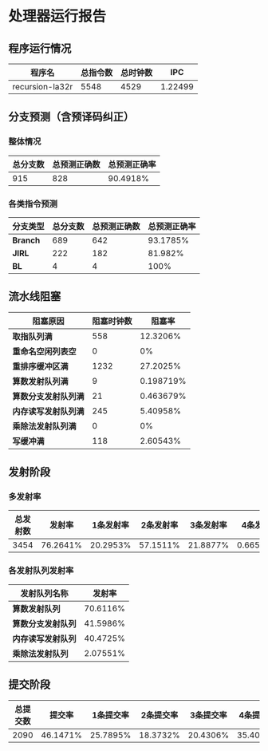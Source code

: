 # 处理器运行报告
## 程序运行情况
|程序名|总指令数|总时钟数|IPC|
|---|---|---|---|
|recursion-la32r|5548|4529|1.22499|

## 分支预测（含预译码纠正）
### 整体情况
|总分支数|总预测正确数|总预测正确率|
|---|---|---|
|915|828|90.4918%|

### 各类指令预测
|分支类型|总分支数|总预测正确数|总预测正确率|
|---|---|---|---|
|**Branch**| 689 | 642 | 93.1785%|
|**JIRL**| 222 | 182 | 81.982%|
|**BL**| 4 | 4 | 100%|

## 流水线阻塞
|阻塞原因|阻塞时钟数|阻塞率|
|---|---|---|
|**取指队列满**| 558 | 12.3206%|
|**重命名空闲列表空**|0 | 0%|
|**重排序缓冲区满**|1232 | 27.2025%|
|**算数发射队列满**|9 | 0.198719%|
|**算数分支发射队列满**|21 | 0.463679%|
|**内存读写发射队列满**|245 | 5.40958%|
|**乘除法发射队列满**|0 | 0%|
|**写缓冲满**|118 | 2.60543%|

## 发射阶段
### 多发射率
|总发射数|发射率|1条发射率|2条发射率|3条发射率|4条发射率|
|---|---|---|---|---|---|
|3454|76.2641%|20.2953%|57.1511%|21.8877%|0.665895%|

### 各发射队列发射率
|发射队列名称|发射率|
|---|---|
|**算数发射队列**|70.6116%|
|**算数分支发射队列**|41.5986%|
|**内存读写发射队列**|40.4725%|
|**乘除法发射队列**|2.07551%|

## 提交阶段
|总提交数|提交率|1条提交率|2条提交率|3条提交率|4条提交率|
|---|---|---|---|---|---|
|2090|46.1471%|25.7895%|18.3732%|20.4306%|35.4067%|

